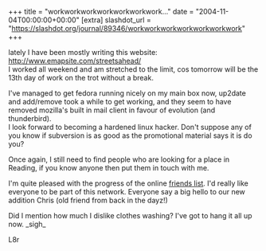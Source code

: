 +++
title = "workworkworkworkworkworkwork..."
date = "2004-11-04T00:00:00+00:00"
[extra]
slashdot_url = "https://slashdot.org/journal/89346/workworkworkworkworkworkwork"
+++

<p>lately I have been mostly writing this website:<br><a href="http://www.emapsite.com/streetsahead/">http://www.emapsite.com/streetsahead/</a><br>I worked all weekend and am stretched to the limit, cos tomorrow will be the 13th day of work on the trot without a break.</p>
<p>I've managed to get fedora running nicely on my main box now, up2date and add/remove took a while to get working, and they seem to have removed mozilla's built in mail client in favour of evolution (and thunderbird).<br>I look forward to becoming a hardened linux hacker. Don't suppose any of you know if subversion is as good as the promotional material says it is do you?</p>
<p>Once again, I still need to find people who are looking for a place in Reading, if you know anyone then put them in touch with me.</p>
<p>I'm quite pleased with the progress of the online <a href="http://slashdot.org/~tim_abell/friends">friends list</a>. I'd really like everyone to be part of this network. Everyone say a big hello to our new addition Chris (old friend from back in the dayz!)</p>
<p>Did I mention how much I dislike clothes washing? I've got to hang it all up now. _sigh_</p>
<p>L8r</p>


